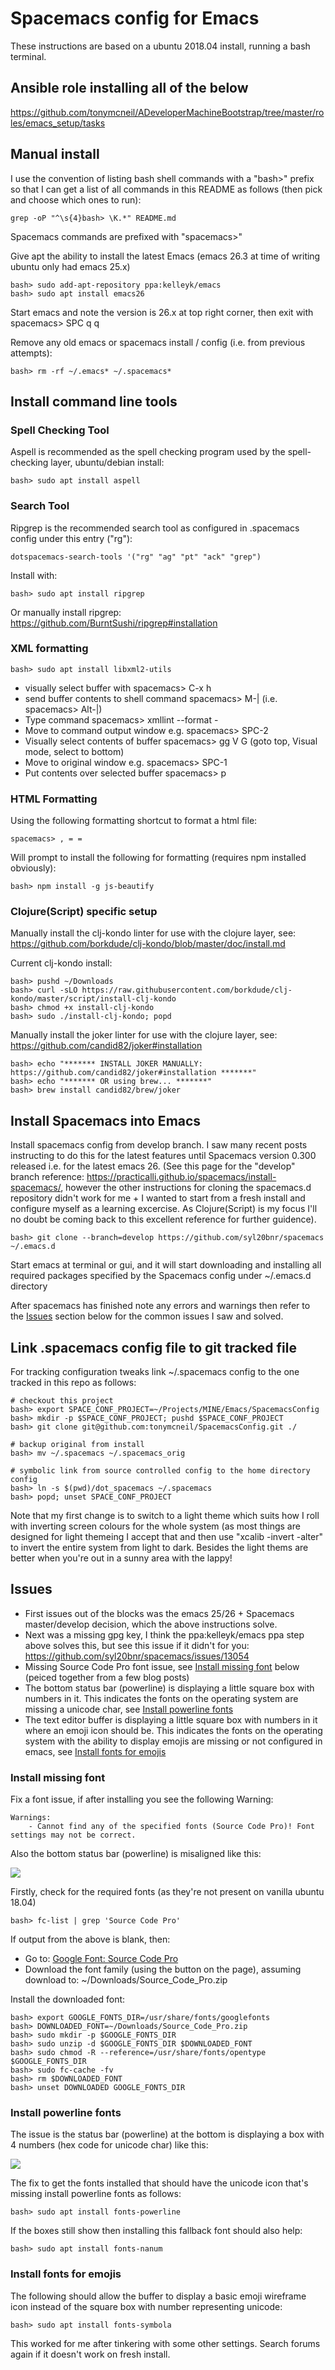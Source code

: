 # Spacemacs config for Emacs

These instructions are based on a ubuntu 2018.04 install, running a bash terminal.

## Ansible role installing all of the below

https://github.com/tonymcneil/ADeveloperMachineBootstrap/tree/master/roles/emacs_setup/tasks

## Manual install

I use the convention of listing bash shell commands with a "bash>" prefix so that I can get a list of all commands in this README as follows (then pick and choose which ones to run):

    grep -oP "^\s{4}bash> \K.*" README.md
    
Spacemacs commands are prefixed with "spacemacs>" 

Give apt the ability to install the latest Emacs (emacs 26.3 at time of writing ubuntu only had emacs 25.x)

    bash> sudo add-apt-repository ppa:kelleyk/emacs
    bash> sudo apt install emacs26

Start emacs and note the version is 26.x at top right corner, then exit with spacemacs> SPC q q

Remove any old emacs or spacemacs install / config (i.e. from previous attempts):

    bash> rm -rf ~/.emacs* ~/.spacemacs*

## Install command line tools

### Spell Checking Tool

Aspell is recommended as the spell checking program used by the spell-checking layer, ubuntu/debian install:

    bash> sudo apt install aspell

### Search Tool

Ripgrep is the recommended search tool as configured in .spacemacs config under this entry ("rg"):

    dotspacemacs-search-tools '("rg" "ag" "pt" "ack" "grep")

Install with:

    bash> sudo apt install ripgrep

Or manually install ripgrep: https://github.com/BurntSushi/ripgrep#installation

### XML formatting

    bash> sudo apt install libxml2-utils

  * visually select buffer with spacemacs> C-x h
  * send buffer contents to shell command spacemacs> M-|
    (i.e. spacemacs> Alt-|)
  * Type command spacemacs> xmllint --format -
  * Move to command output window e.g. spacemacs> SPC-2
  * Visually select contents of buffer spacemacs> gg V G
    (goto top, Visual mode, select to bottom)
  * Move to original window e.g. spacemacs> SPC-1
  * Put contents over selected buffer spacemacs> p

### HTML Formatting

Using the following formatting shortcut to format a html file:

    spacemacs> , = =
    
Will prompt to install the following for formatting (requires npm installed obviously):

    bash> npm install -g js-beautify

### Clojure(Script) specific setup

Manually install the clj-kondo linter for use with the clojure layer, see: https://github.com/borkdude/clj-kondo/blob/master/doc/install.md

Current clj-kondo install:

    bash> pushd ~/Downloads
    bash> curl -sLO https://raw.githubusercontent.com/borkdude/clj-kondo/master/script/install-clj-kondo
    bash> chmod +x install-clj-kondo
    bash> sudo ./install-clj-kondo; popd
    
Manually install the joker linter for use with the clojure layer, see: https://github.com/candid82/joker#installation

    bash> echo "******* INSTALL JOKER MANUALLY: https://github.com/candid82/joker#installation *******"
    bash> echo "******* OR using brew... *******"
    bash> brew install candid82/brew/joker

## Install Spacemacs into Emacs

Install spacemacs config from develop branch. I saw many recent posts instructing to do this for the latest features until Spacemacs version 0.300 released i.e. for the latest emacs 26.
(See this page for the "develop" branch reference: https://practicalli.github.io/spacemacs/install-spacemacs/, however the other instructions for cloning the spacemacs.d repository didn't work for me + I wanted to start from a fresh install and configure myself as a learning excercise. As Clojure(Script) is my focus I'll no doubt be coming back to this excellent reference for further guidence).

    bash> git clone --branch=develop https://github.com/syl20bnr/spacemacs ~/.emacs.d

Start emacs at terminal or gui, and it will start downloading and installing all required packages specified by the Spacemacs config under ~/.emacs.d directory

After spacemacs has finished note any errors and warnings then refer to the [Issues](#issues) section below for the common issues I saw and solved.

## Link .spacemacs config file to git tracked file

For tracking configuration tweaks link ~/.spacemacs config to the one tracked in this repo as follows:

    # checkout this project
    bash> export SPACE_CONF_PROJECT=~/Projects/MINE/Emacs/SpacemacsConfig
    bash> mkdir -p $SPACE_CONF_PROJECT; pushd $SPACE_CONF_PROJECT
    bash> git clone git@github.com:tonymcneil/SpacemacsConfig.git ./

    # backup original from install
    bash> mv ~/.spacemacs ~/.spacemacs_orig

    # symbolic link from source controlled config to the home directory config
    bash> ln -s $(pwd)/dot_spacemacs ~/.spacemacs
    bash> popd; unset SPACE_CONF_PROJECT

Note that my first change is to switch to a light theme which suits how I roll with inverting screen colours for the whole system (as most things are designed for light themeing I accept that and then use "xcalib -invert -alter" to invert the entire system from light to dark. Besides the light thems are better when you're out in a sunny area with the lappy! 

## Issues

  - First issues out of the blocks was the emacs 25/26 + Spacemacs master/develop decision, which the above instructions solve.
  - Next was a missing gpg key, I think the ppa:kelleyk/emacs ppa step above solves this, but see this issue if it didn't for you: https://github.com/syl20bnr/spacemacs/issues/13054
  - Missing Source Code Pro font issue, see [Install missing font](#install-missing-font) below (peiced together from a few blog posts) 
  - The bottom status bar (powerline) is displaying a little square box with numbers in it. This indicates the fonts on the operating system are missing a unicode char, see [Install powerline fonts](#install-powerline-fonts)
  - The text editor buffer is displaying a little square box with numbers in it where an emoji icon should be. This indicates the fonts on the operating system with the ability to display emojis are missing or not configured in emacs, see [Install fonts for emojis](#install-fonts-for-emojis)


### Install missing font

Fix a font issue, if after installing you see the following Warning:

```
Warnings:
    - Cannot find any of the specified fonts (Source Code Pro)! Font settings may not be correct. 
```

Also the bottom status bar (powerline) is misaligned like this:

![](./screenshots/SpacemacsStatusBarMisalignment.png)

Firstly, check for the required fonts (as they're not present on vanilla ubuntu 18.04)

    bash> fc-list | grep 'Source Code Pro'

If output from the above is blank, then:

  - Go to: [Google Font: Source Code Pro](https://fonts.google.com/specimen/Source+Code+Pro)
  - Download the font family (using the button on the page), assuming download to:
    ~/Downloads/Source_Code_Pro.zip

Install the downloaded font:

    bash> export GOOGLE_FONTS_DIR=/usr/share/fonts/googlefonts
    bash> DOWNLOADED_FONT=~/Downloads/Source_Code_Pro.zip
    bash> sudo mkdir -p $GOOGLE_FONTS_DIR
    bash> sudo unzip -d $GOOGLE_FONTS_DIR $DOWNLOADED_FONT
    bash> sudo chmod -R --reference=/usr/share/fonts/opentype $GOOGLE_FONTS_DIR
    bash> sudo fc-cache -fv
    bash> rm $DOWNLOADED_FONT
    bash> unset DOWNLOADED GOOGLE_FONTS_DIR

### Install powerline fonts

The issue is the status bar (powerline) at the bottom is displaying a box with 4 numbers (hex code for unicode char) like this:

![](./screenshots/SpacemacsStatusBarBoxWithNumbers.png)

The fix to get the fonts installed that should have the unicode icon that's missing install powerline fonts as follows:

    bash> sudo apt install fonts-powerline
    
If the boxes still show then installing this fallback font should also help:

    bash> sudo apt install fonts-nanum

### Install fonts for emojis

The following should allow the buffer to display a basic emoji wireframe icon instead of the square box with number representing unicode:

    bash> sudo apt install fonts-symbola

This worked for me after tinkering with some other settings. Search forums again if it doesn't work on fresh install.

